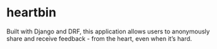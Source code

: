 # heartbin
Built with Django and DRF, this application allows users to anonymously share and receive feedback - from the heart, even when it’s hard.
